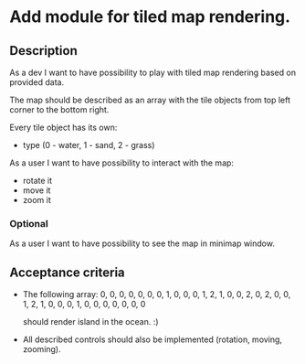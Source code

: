 # Add module for tiled map rendering.

## Description

As a dev I want to have possibility to play with tiled map
rendering based on provided data.

The map should be described as an array with the tile objects
from top left corner to the bottom right.

Every tile object has its own:

* type (0 - water, 1 - sand, 2 - grass)

As a user I want to have possibility to interact with the map:

* rotate it
* move it
* zoom it

### Optional

As a user I want to have possibility to see the map in minimap window.

## Acceptance criteria

* The following array:
  0, 0, 0, 0, 0,
  0, 0, 1, 0, 0,
  0, 1, 2, 1, 0,
  0, 2, 0, 2, 0,
  0, 1, 2, 1, 0,
  0, 0, 1, 0, 0,
  0, 0, 0, 0, 0

  should render island in the ocean. :)

* All described controls should also be implemented
  (rotation, moving, zooming).
